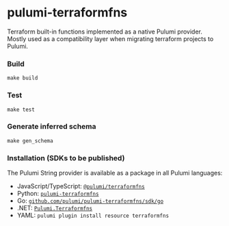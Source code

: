 # pulumi-terraformfns

Terraform built-in functions implemented as a native Pulumi provider. Mostly used as a compatibility layer when migrating terraform projects to Pulumi. 

### Build

```
make build
```

### Test

```
make test
```

### Generate inferred schema

```
make gen_schema
```

### Installation (SDKs to be published)

The Pulumi String provider is available as a package in all Pulumi languages:

- JavaScript/TypeScript: [`@pulumi/terraformfns`](https://www.npmjs.com/package/@pulumi/terraformfns)
- Python: [`pulumi-terraformfns`](https://pypi.org/project/pulumi-terraformfns/)
- Go: [`github.com/pulumi/pulumi-terraformfns/sdk/go`](https://pkg.go.dev/github.com/pulumi/pulumi-terraformfns/sdk/go)
- .NET: [`Pulumi.Terraformfns`](https://www.nuget.org/packages/Pulumi.Terraformfns)
- YAML: `pulumi plugin install resource terraformfns`